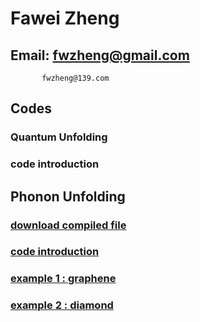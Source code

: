 # Fawei Zheng
##  Email: fwzheng@gmail.com
           fwzheng@139.com

## Codes
 ### Quantum Unfolding
###     code introduction
## Phonon Unfolding
###     [download compiled file](/PhononUnfolding_linux64.x)
###     [code introduction](/PhononUnfolding.pdf)
###     [example 1 : graphene](/graphene.tar.gz)
###     [example 2 : diamond](/diamond.tar.gz)
